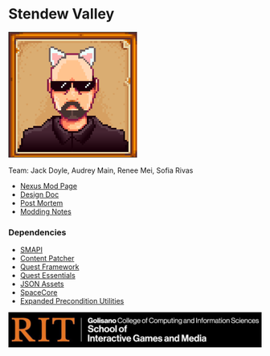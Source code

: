 # Stendew Valley

![Team Icon](stendewvalley.png)

Team: Jack Doyle, Audrey Main, Renee Mei, Sofia Rivas

* [Nexus Mod Page](https://www.nexusmods.com/stardewvalley/mods/19483)
* [Design Doc](https://docs.google.com/document/d/1jIqs-RYWuWFZDSytus_9hnhrJfXRBKdCKAexcCkoB24/edit?usp=sharing)
* [Post Mortem](https://docs.google.com/document/d/1h2b1dBVOOrU6KzQIzf6VJnaCZI1ZB_vpkkyA5LrqDDk/edit?usp=sharing)
* [Modding Notes](https://docs.google.com/document/d/1vBRQ07ky8WCGWh4jQFbxmYEmaPnTfFR5X_xecvqqyfw/edit?usp=sharing)
<!-- * [NAME](URL) -->

### Dependencies
* [SMAPI](https://smapi.io/)
* [Content Patcher](https://www.nexusmods.com/stardewvalley/mods/1915)
* [Quest Framework](https://www.nexusmods.com/stardewvalley/mods/6414)
* [Quest Essentials](https://www.nexusmods.com/stardewvalley/mods/8827)
* [JSON Assets](https://www.nexusmods.com/stardewvalley/mods/1720)
* [SpaceCore](https://www.nexusmods.com/stardewvalley/mods/1348)
* [Expanded Precondition Utilities](https://www.nexusmods.com/stardewvalley/mods/6529)

<!-- ![Stenkey](stenkey.png) -->
![RIT logo](rit%20igm%20logo%20black.jpg)